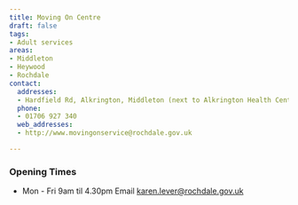 ```yaml
---
title: Moving On Centre
draft: false
tags:
- Adult services
areas:
- Middleton
- Heywood
- Rochdale
contact:
  addresses:
  - Hardfield Rd, Alkrington, Middleton (next to Alkrington Health Centre)
  phone:
  - 01706 927 340
  web_addresses:
  - http://www.movingonservice@rochdale.gov.uk

---
```


### Opening Times
* Mon - Fri 9am til 4.30pm
Email  karen.lever@rochdale.gov.uk



